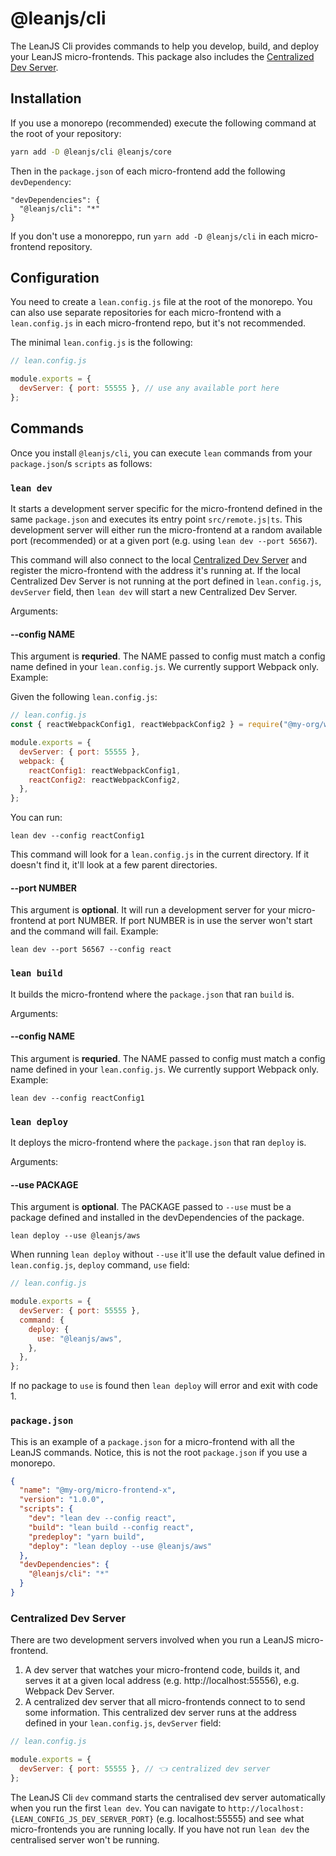 # @leanjs/cli

The LeanJS Cli provides commands to help you develop, build, and deploy your LeanJS micro-frontends. This package also includes the [Centralized Dev Server](#centralized-dev-server).

## Installation

If you use a monorepo (recommended) execute the following command at the root of your repository:

```sh
yarn add -D @leanjs/cli @leanjs/core
```

Then in the `package.json` of each micro-frontend add the following `devDependency`:

```
"devDependencies": {
  "@leanjs/cli": "*"
}
```

If you don't use a monoreppo, run `yarn add -D @leanjs/cli` in each micro-frontend repository.

<!-- ## Usage

Each micro-frontend is defined in a folder that contains a `package.json` file at the root. -->

## Configuration

You need to create a `lean.config.js` file at the root of the monorepo. You can also use separate repositories for each micro-frontend with a `lean.config.js` in each micro-frontend repo, but it's not recommended.

The minimal `lean.config.js` is the following:

```js
// lean.config.js

module.exports = {
  devServer: { port: 55555 }, // use any available port here
};
```

## Commands

Once you install `@leanjs/cli`, you can execute `lean` commands from your `package.json`/s `scripts` as follows:

### `lean dev`

It starts a development server specific for the micro-frontend defined in the same `package.json` and executes its entry point `src/remote.js|ts`. This development server will either run the micro-frontend at a random available port (recommended) or at a given port (e.g. using `lean dev --port 56567`).

This command will also connect to the local [Centralized Dev Server](#centralized-dev-server) and register the micro-frontend with the address it's running at. If the local Centralized Dev Server is not running at the port defined in `lean.config.js`, `devServer` field, then `lean dev` will start a new Centralized Dev Server.

Arguments:

#### --config NAME

This argument is **requried**. The NAME passed to config must match a config name defined in your `lean.config.js`. We currently support Webpack only. Example:

Given the following `lean.config.js`:

```js
// lean.config.js
const { reactWebpackConfig1, reactWebpackConfig2 } = require("@my-org/webpack");

module.exports = {
  devServer: { port: 55555 },
  webpack: {
    reactConfig1: reactWebpackConfig1,
    reactConfig2: reactWebpackConfig2,
  },
};
```

You can run:

```
lean dev --config reactConfig1
```

This command will look for a `lean.config.js` in the current directory. If it doesn't find it, it'll look at a few parent directories.

#### --port NUMBER

This argument is **optional**. It will run a development server for your micro-frontend at port NUMBER. If port NUMBER is in use the server won't start and the command will fail. Example:

```
lean dev --port 56567 --config react
```

### `lean build`

It builds the micro-frontend where the `package.json` that ran `build` is.

Arguments:

#### --config NAME

This argument is **requried**. The NAME passed to config must match a config name defined in your `lean.config.js`. We currently support Webpack only. Example:

```
lean dev --config reactConfig1
```

### `lean deploy`

It deploys the micro-frontend where the `package.json` that ran `deploy` is.

Arguments:

#### --use PACKAGE

This argument is **optional**. The PACKAGE passed to `--use` must be a package defined and installed in the devDependencies of the package.

```
lean deploy --use @leanjs/aws
```

When running `lean deploy` without `--use` it'll use the default value defined in `lean.config.js`, `deploy` command, `use` field:

```js
// lean.config.js

module.exports = {
  devServer: { port: 55555 },
  command: {
    deploy: {
      use: "@leanjs/aws",
    },
  },
};
```

If no package to `use` is found then `lean deploy` will error and exit with code 1.

### `package.json`

This is an example of a `package.json` for a micro-frontend with all the LeanJS commands. Notice, this is not the root `package.json` if you use a monorepo.

```json
{
  "name": "@my-org/micro-frontend-x",
  "version": "1.0.0",
  "scripts": {
    "dev": "lean dev --config react",
    "build": "lean build --config react",
    "predeploy": "yarn build",
    "deploy": "lean deploy --use @leanjs/aws"
  },
  "devDependencies": {
    "@leanjs/cli": "*"
  }
}
```

### Centralized Dev Server

There are two development servers involved when you run a LeanJS micro-frontend.

1. A dev server that watches your micro-frontend code, builds it, and serves it at a given local address (e.g. http://localhost:55556), e.g. Webpack Dev Server.
2. A centralized dev server that all micro-frontends connect to to send some information. This centralized dev server runs at the address defined in your `lean.config.js`, `devServer` field:

```js
// lean.config.js

module.exports = {
  devServer: { port: 55555 }, // 👈 centralized dev server
};
```

The LeanJS Cli `dev` command starts the centralised dev server automatically when you run the first `lean dev`. You can navigate to `http://localhost:{LEAN_CONFIG_JS_DEV_SERVER_PORT}` (e.g. localhost:55555) and see what micro-frontends you are running locally. If you have not run `lean dev` the centralised server won't be running.
